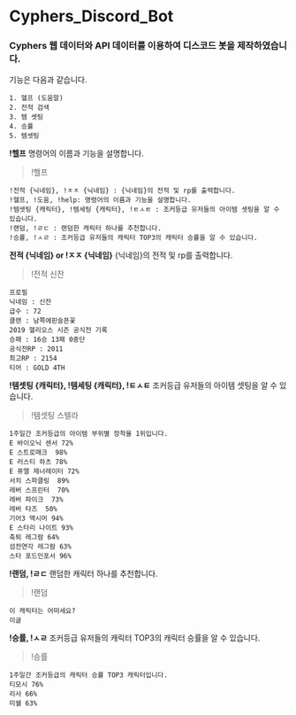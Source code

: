 # Cyphers_Discord_Bot
### Cyphers 웹 데이터와 API 데이터를 이용하여 디스코드 봇을 제작하였습니다.

기능은 다음과 같습니다.
```
1. 헬프 (도움말)
2. 전적 검색
3. 템 셋팅
4. 승률
5. 템셋팅
```

**!헬프**
명령어의 이름과 기능을 설명합니다.

> !헬프
```
!전적 {닉네임}, !ㅈㅈ {닉네임} : {닉네임}의 전적 및 rp를 출력합니다.
!헬프, !도움, !help: 명령어의 이름과 기능을 설명합니다. 
!템셋팅 {캐릭터}, !템세팅 {캐릭터}, !ㅌㅅㅌ : 조커등급 유저들의 아이템 셋팅을 알 수 있습니다. 
!랜덤, !ㄹㄷ : 랜덤한 캐릭터 하나를 추천합니다. 
!승률, !ㅅㄹ : 조커등급 유저들의 캐릭터 TOP3의 캐릭터 승률을 알 수 있습니다.
```

**전적 {닉네임} or !ㅈㅈ {닉네임}**
{닉네임}의 전적 및 rp를 출력합니다.

> !전적 신잔
```
프로필
닉네임 : 신잔
급수 : 72
클랜 : 남쪽에핀슬픈꽃
2019 헬리오스 시즌 공식전 기록
승패 : 16승 13패 0중단
공식전RP : 2011
최고RP : 2154 
티어 : GOLD 4TH
```

**!템셋팅 {캐릭터}, !템세팅 {캐릭터}, !ㅌㅅㅌ**
조커등급 유저들의 아이템 셋팅을 알 수 있습니다.
> !템셋팅 스텔라
```
1주일간 조커등급의 아이템 부위별 장착율 1위입니다.
E 바이오닉 센서 72%
E 스트로매크  98%
E 러스티 하츠 78%
E 퓨엘 제너레이터 72%
서치 스파클링  89%
레버 스프린터  70%
레버 파이크  73%
레버 타즈  50%
기어3 맥시머 94%
E 스타리 나이트 93%
축퇴 레그람 64%
섬전연각 레그람 63%
스타 포드인포서 96%
```

**!랜덤, !ㄹㄷ**
랜덤한 캐릭터 하나를 추천합니다.
> !랜덤

```
이 캐릭터는 어떠세요?
이글
```

**!승률, !ㅅㄹ**
조커등급 유저들의 캐릭터 TOP3의 캐릭터 승률을 알 수 있습니다.

> !승률

```
1주일간 조커등급의 캐릭터 승률 TOP3 캐릭터입니다.
티모시 76%
리사 66%
미쉘 63%
```
